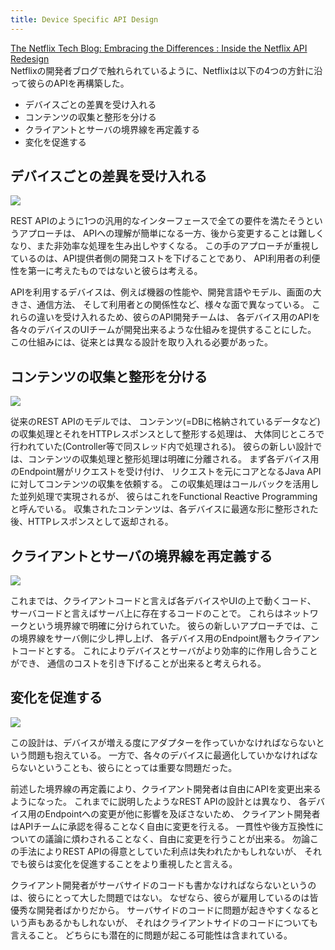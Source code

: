 ```yaml
---
title: Device Specific API Design
---
```


[The Netflix Tech Blog: Embracing the Differences : Inside the Netflix API Redesign](
http://techblog.netflix.com/2012/07/embracing-differences-inside-netflix.html)  
Netflixの開発者ブログで触れられているように、Netflixは以下の4つの方針に沿って彼らのAPIを再構築した。

* デバイスごとの差異を受け入れる
* コンテンツの収集と整形を分ける
* クライアントとサーバの境界線を再定義する
* 変化を促進する

## デバイスごとの差異を受け入れる
![](http://3.bp.blogspot.com/-ljYR5yd04BY/T_TZ47FlnxI/AAAAAAAAADg/zGitjj4iLCQ/s400/Slide01.jpg)

REST APIのように1つの汎用的なインターフェースで全ての要件を満たそうというアプローチは、
APIへの理解が簡単になる一方、後から変更することは難しくなり、また非効率な処理を生み出しやすくなる。
この手のアプローチが重視しているのは、API提供者側の開発コストを下げることであり、
API利用者の利便性を第一に考えたものではないと彼らは考える。

APIを利用するデバイスは、例えば機器の性能や、開発言語やモデル、画面の大きさ、通信方法、
そして利用者との関係性など、様々な面で異なっている。
これらの違いを受け入れるため、彼らのAPI開発チームは、
各デバイス用のAPIを各々のデバイスのUIチームが開発出来るような仕組みを提供することにした。
この仕組みには、従来とは異なる設計を取り入れる必要があった。

## コンテンツの収集と整形を分ける
![](http://4.bp.blogspot.com/-wURrBdAsWAA/T_TaEUwk2XI/AAAAAAAAADs/Cx5foKZlYVU/s400/Slide02.jpg)

従来のREST APIのモデルでは、
コンテンツ(=DBに格納されているデータなど)の収集処理とそれをHTTPレスポンスとして整形する処理は、
大体同じところで行われていた(Controller等で同スレッド内で処理される)。
彼らの新しい設計では、コンテンツの収集処理と整形処理は明確に分離される。
まず各デバイス用のEndpoint層がリクエストを受け付け、
リクエストを元にコアとなるJava APIに対してコンテンツの収集を依頼する。
この収集処理はコールバックを活用した並列処理で実現されるが、
彼らはこれをFunctional Reactive Programmingと呼んでいる。
収集されたコンテンツは、各デバイスに最適な形に整形された後、HTTPレスポンスとして返却される。

## クライアントとサーバの境界線を再定義する
![](http://3.bp.blogspot.com/-pMlXH0bvPSA/T_TadvNKq6I/AAAAAAAAAD4/tewK35vIEtU/s400/Slide03.jpg)

これまでは、クライアントコードと言えば各デバイスやUIの上で動くコード、
サーバコードと言えばサーバ上に存在するコードのことで。
これらはネットワークという境界線で明確に分けられていた。
彼らの新しいアプローチでは、この境界線をサーバ側に少し押し上げ、
各デバイス用のEndpoint層もクライアントコードとする。
これによりデバイスとサーバがより効率的に作用し合うことができ、
通信のコストを引き下げることが出来ると考えられる。

## 変化を促進する
![](http://3.bp.blogspot.com/-ISPfN3AVxQA/T_Tai9NJReI/AAAAAAAAAEE/qQDFuxiIlWM/s400/Slide04.jpg)

この設計は、デバイスが増える度にアダプターを作っていかなければならないという問題も抱えている。
一方で、各々のデバイスに最適化していかなければならないということも、彼らにとっては重要な問題だった。

前述した境界線の再定義により、クライアント開発者は自由にAPIを変更出来るようになった。
これまでに説明したようなREST APIの設計とは異なり、
各デバイス用のEndpointへの変更が他に影響を及ぼさないため、
クライアント開発者はAPIチームに承認を得ることなく自由に変更を行える。
一貫性や後方互換性についての議論に煩わされることなく、自由に変更を行うことが出来る。
勿論この手法によりREST APIの得意としていた利点は失われたかもしれないが、
それでも彼らは変化を促進することをより重視したと言える。

クライアント開発者がサーバサイドのコードも書かなければならないというのは、彼らにとって大した問題ではない。
なぜなら、彼らが雇用しているのは皆優秀な開発者ばかりだから。
サーバサイドのコードに問題が起きやすくなるという声もあるかもしれないが、
それはクライアントサイドのコードについても言えること。
どちらにも潜在的に問題が起こる可能性は含まれている。

